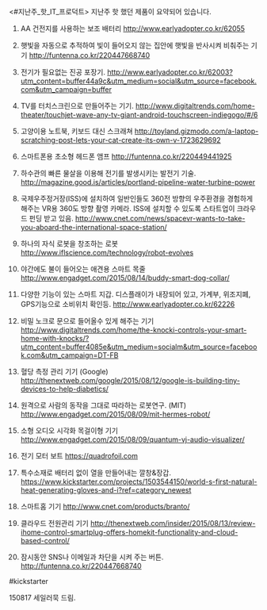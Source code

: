 <#지난주_핫_IT_프로덕트>
지난주 핫 했던 제품이 요약되어 있습니다.


1. AA 건전지를 사용하는 보조 배터리
http://www.earlyadopter.co.kr/62055

2. 햇빛을 자동으로 추적하여 빛이 들어오지 않는 집안에 햇빛을 반사시켜 비춰주는 기기
http://funtenna.co.kr/220447668740

3. 전기가 필요없는 진공 포장기.
http://www.earlyadopter.co.kr/62003?utm_content=buffer44a9c&utm_medium=social&utm_source=facebook.com&utm_campaign=buffer

4. TV를 터치스크린으로 만들어주는 기기.
http://www.digitaltrends.com/home-theater/touchjet-wave-any-tv-giant-android-touchscreen-indiegogo/#/6


5. 고양이용 노트북, 키보드 대신 스크래쳐
http://toyland.gizmodo.com/a-laptop-scratching-post-lets-your-cat-create-its-own-v-1723629692

6. 스마트폰용 초소형 헤드폰 앰프
http://funtenna.co.kr/220449441925

7. 하수관의 빠른 물살을 이용해 전기를 발생시키는 발전기 기술.
http://magazine.good.is/articles/portland-pipeline-water-turbine-power

8. 국제우주정거장(ISS)에 설치하여 일반인들도 360전 방향의 우주환경을 경험하게 해주는 VR용 360도 방향 촬영 카메라.
ISS에 설치할 수 있도록 스타트업이 크라우드 펀딩 받고 있음.
http://www.cnet.com/news/spacevr-wants-to-take-you-aboard-the-international-space-station/


9. 하나의 자식 로봇을 창조하는 로봇
http://www.iflscience.com/technology/robot-evolves

10. 야간에도 불이 들어오는 애견용 스마트 목줄
http://www.engadget.com/2015/08/14/buddy-smart-dog-collar/

11. 다양한 기능이 있는 스마트 지갑.
디스플래이가 내장되어 있고, 가계부, 위조지폐, GPS기능으로 소비위치 확인등.
http://www.earlyadopter.co.kr/62226

12. 비밀 노크로 문으로 들어올수 있게 해주는 기기
http://www.digitaltrends.com/home/the-knocki-controls-your-smart-home-with-knocks/?utm_content=buffer4085e&utm_medium=socialm&utm_source=facebook.com&utm_campaign=DT-FB

13. 혈당 측정 관리 기기 (Google)
http://thenextweb.com/google/2015/08/12/google-is-building-tiny-devices-to-help-diabetics/

14. 원격으로 사람의 동작을 그대로 따라하는 로봇연구. (MIT)
http://www.engadget.com/2015/08/09/mit-hermes-robot/

15. 소형 오디오 시각화 목걸이형 기기
http://www.engadget.com/2015/08/09/quantum-vj-audio-visualizer/

16. 전기 모터 보트
https://quadrofoil.com

17. 특수소재로 배터리 없이 열을 만들어내는 깔창&장갑.
https://www.kickstarter.com/projects/1503544150/world-s-first-natural-heat-generating-gloves-and-i?ref=category_newest


18. 스마트홈 기기
http://www.cnet.com/products/branto/

19. 클라우드 전원관리 기기
http://thenextweb.com/insider/2015/08/13/review-ihome-control-smartplug-offers-homekit-functionality-and-cloud-based-control/


20. 잠시동안 SNS나 이메일과 차단을 시켜 주는 버튼.
http://funtenna.co.kr/220447668740

#kickstarter

150817 <tech>
세일러묵 드림.
